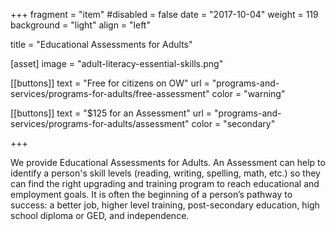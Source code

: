+++
fragment = "item"
#disabled = false
date = "2017-10-04"
weight = 119
background = "light"
align = "left"

title = "Educational Assessments for Adults"

[asset]
  image = "adult-literacy-essential-skills.png"
  
[[buttons]]
  text = "Free for citizens on OW"
  url = "programs-and-services/programs-for-adults/free-assessment"
  color = "warning"
  
[[buttons]]
  text = "$125 for an Assessment"
  url = "programs-and-services/programs-for-adults/assessment"
  color = "secondary"

+++

We provide Educational Assessments for Adults. An Assessment can help to identify a person's skill levels (reading, writing, spelling, math, etc.) so they can find the right upgrading and training program to reach educational and employment goals. It is often the beginning of a person’s pathway to success: a better job, higher level training, post-secondary education, high school diploma or GED, and independence.